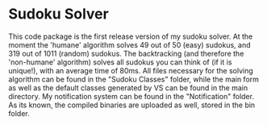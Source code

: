 Sudoku Solver
=============

This code package is the first release version of my sudoku solver. 
At the moment the 'humane' algorithm solves 49 out of 50 (easy) sudokus, and 319 out of 1011 (random) sudokus. The backtracking (and therefore the 'non-humane' algorithm) solves all sudokus you can think of (if it is unique!), with an average time of 80ms.
All files necessary for the solving algorithm can be found in the "Sudoku Classes" folder, while 
the main form as well as the default classes generated by VS can be found in the main directory.
My notification system can be found in the "Notification" folder.
As its known, the compiled binaries are uploaded as well, stored in the bin folder.
